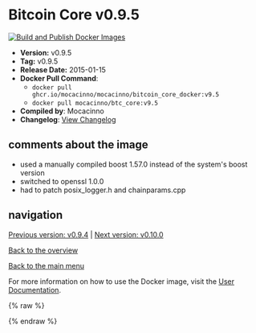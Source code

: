 # Bitcoin Core v0.9.5

[![Build and Publish Docker Images](https://github.com/mocacinno/bitcoin_core_docker/actions/workflows/build-and-publish.yml/badge.svg?branch=v9.5)](https://github.com/mocacinno/bitcoin_core_docker/actions/workflows/build-and-publish.yml)

- **Version:** v0.9.5
- **Tag:** v0.9.5
- **Release Date:** 2015-01-15
- **Docker Pull Command**:
  - `docker pull ghcr.io/mocacinno/mocacinno/bitcoin_core_docker:v9.5`
  - `docker pull mocacinno/btc_core:v9.5`
- **Compiled by**: Mocacinno
- **Changelog**: [View Changelog](https://github.com/bitcoin/bitcoin/blob/v0.9.5/doc/release-notes.md)

## comments about the image

- used a manually compiled boost 1.57.0 instead of the system's boost version
- switched to openssl 1.0.0
- had to patch posix_logger.h and chainparams.cpp

## navigation

[Previous version: v0.9.4](./v9.4.md) | [Next version: v0.10.0](./v10.0.md)

[Back to the overview](./Readme.md)

[Back to the main menu](../Readme.md)

For more information on how to use the Docker image, visit the [User Documentation](../userdocs/Readme.md).

<!-- Google tag (gtag.js) -->
{% raw %}
<script async src="https://www.googletagmanager.com/gtag/js?id=G-BPC6NC6FF9"></script>
<script>
  window.dataLayer = window.dataLayer || [];
  function gtag(){dataLayer.push(arguments);}
  gtag('js', new Date());
  gtag('config', 'G-BPC6NC6FF9');
</script>
{% endraw %}

